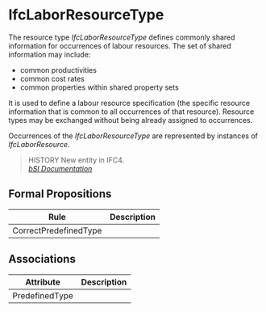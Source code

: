 IfcLaborResourceType
====================
The resource type _IfcLaborResourceType_ defines commonly shared information
for occurrences of labour resources. The set of shared information may
include:  
  
* common productivities  
* common cost rates  
* common properties within shared property sets  
  
It is used to define a labour resource specification (the specific resource
information that is common to all occurrences of that resource). Resource
types may be exchanged without being already assigned to occurrences.  
  
Occurrences of the _IfcLaborResourceType_ are represented by instances of
_IfcLaborResource_.  
  
> HISTORY  New entity in IFC4.  
[ _bSI
Documentation_](https://standards.buildingsmart.org/IFC/DEV/IFC4_2/FINAL/HTML/schema/ifcconstructionmgmtdomain/lexical/ifclaborresourcetype.htm)


Formal Propositions
-------------------
| Rule                  | Description   |
|-----------------------|---------------|
| CorrectPredefinedType |               |

Associations
------------
| Attribute      | Description   |
|----------------|---------------|
| PredefinedType |               |

